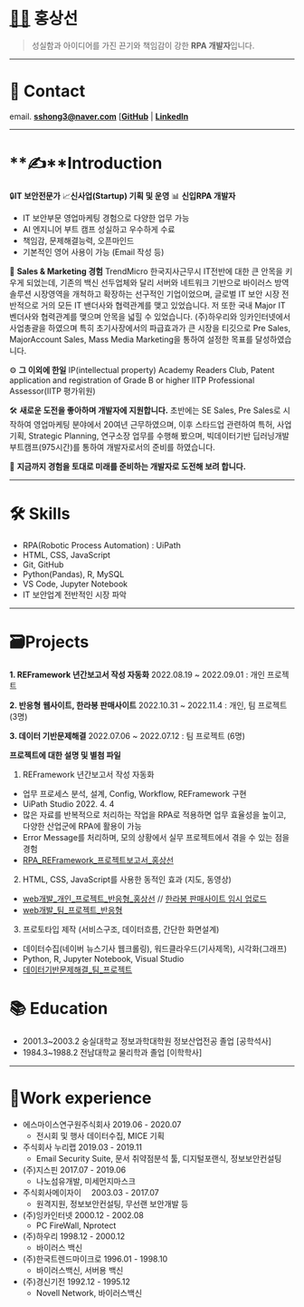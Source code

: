 # [🧑‍💻](https://www.emojiall.com/ko/emoji/🧑‍💻) 홍상선

> 성실함과 아이디어를 가진 끈기와 책임감이 강한 **RPA 개발자**입니다.

------

# 📧 Contact

email. **[sshong3@naver.com](mailto:sshong3@naver.com)**
[**[GitHub](https://github.com/SangsunHong)**   |   **[LinkedIn](https://www.linkedin.com/in/sangsun-hong-26880b251/)**

------

# **✍**Introduction

🔒**IT 보안전문가**  📈**신사업(Startup) 기획 및 운영**  📊 **신입RPA 개발자**

- IT 보안부문 영업마케팅 경험으로 다양한 업무 가능
- AI 엔지니어 부트 캠프 성실하고 우수하게 수료
- 책임감, 문제해결능력, 오픈마인드
- 기본적인 영어 사용이 가능 (Email 작성 등)

🔗 **Sales & Marketing 경험**
TrendMicro 한국지사근무시 IT전반에 대한 큰 안목을 키우게 되었는데, 기존의 백신 선두업체와 달리 서버와 네트워크 기반으로 바이러스 방역솔루션 시장영역을 개척하고 확장하는 선구적인 기업이었으며, 글로벌 IT 보안 시장 전반적으로 거의 모든 IT 밴더사와 협력관계를 맺고 있었습니다. 저 또한 국내 Major IT 벤더사와 협력관계를 맺으며 안목을 넓힐 수 있었습니다. (주)하우리와 잉카인터넷에서 사업총괄을 하였으며 특히 초기사장에서의 파급효과가 큰 시장을 티깃으로  Pre Sales, MajorAccount Sales, Mass Media Marketing을 통하여 설정한 목표를 달성하였습니다.

⚙ **그 이외에 한일** 
IP(intellectual property) Academy Readers Club, Patent application and registration of Grade B or higher
IITP Professional Assessor(IITP 평가위원)

🛠️ **새로운 도전을 좋아하며 개발자에 지원합니다.** 
초반에는  SE Sales, Pre Sales로 시작하여 영업마케팅 분야에서 20여년 근무하였으며, 이후 스타드업 관련하여 특허, 사업기획, Strategic Planning, 연구소장 업무를 수행해 봤으며, 빅데이터기반 딥러닝개발 부트캠프(975시간)를 통하여 개발자로서의 준비를 하였습니다.

🌱 **지금까지 경험을 토대로 미래를 준비하는 개발자로 도전해 보려 합니다.**

------

# 🛠 Skills

- RPA(Robotic Process Automation) : UiPath
- HTML, CSS, JavaScript
- Git, GitHub
- Python(Pandas), R, MySQL
- VS Code, Jupyter Notebook
- IT 보안업계 전반적인 시장 파악

------

# 🗃Projects

**1. REFramework 년간보고서 작성 자동화**
2022.08.19 ~ 2022.09.01 : 개인 프로젝트

**2. 반응형** **웹사이트, 한라봉 판매사이트**
2022.10.31 ~ 2022.11.4 : 개인, 팀 프로젝트 (3명)

**3. 데이터 기반문제해결**
2022.07.06 ~ 2022.07.12 : 팀 프로젝트 (6명)

**프로젝트에 대한 설명 및 별첨 파일**

1) REFramework 년간보고서 작성 자동화

- 업무 프로세스 분석, 설계, Config, Workflow, REFramework 구현
- UiPath Studio 2022. 4. 4
- 많은 자료를 반복적으로 처리하는 작업을 RPA로 적용하면 업무 효율성을 높이고, 다양한 산업군에 RPA에 활용이 가능
- Error Message를 처리하며, 모의 상황에서 실무 프로젝트에서 겪을 수 있는 점을 경험
 - [RPA_REFramework_프로젝트보고서_홍상선](https://github.com/SangsunHong/SangsunHong/blob/main/Portfolio/%EB%B3%84%EC%B2%A81-RPA_REFramework_%ED%94%84%EB%A1%9C%EC%A0%9D%ED%8A%B8%EB%B3%B4%EA%B3%A0%EC%84%9C_%ED%99%8D%EC%83%81%EC%84%A0.pdf)



2) HTML, CSS, JavaScript를 사용한 동적인 효과 (지도, 동영상)

- [web개발_개인_프로젝트_반응형_홍상선](https://github.com/SangsunHong/SangsunHong/blob/main/Portfolio/%EB%B3%84%EC%B2%A82-web%EA%B0%9C%EB%B0%9C_%EA%B0%9C%EC%9D%B8_%ED%94%84%EB%A1%9C%EC%A0%9D%ED%8A%B8_%EB%B0%98%EC%9D%91%ED%98%95_%ED%99%8D%EC%83%81%EC%84%A0.pdf) // [한라봉 판매사이트 임시 업로드](http://mysshong.dothome.co.kr/)
- [web개발_팀_프로젝트_반응형](https://github.com/SangsunHong/SangsunHong/blob/main/Portfolio/%EB%B3%84%EC%B2%A83-web%EA%B0%9C%EB%B0%9C_%ED%8C%80_%ED%94%84%EB%A1%9C%EC%A0%9D%ED%8A%B8_%EB%B0%98%EC%9D%91%ED%98%95.pdf)



3) 프로토타입 제작 (서비스구조, 데이터흐름, 간단한 화면설계)

- 데이터수집(네이버 뉴스기사 웹크롤링), 워드클라우드(기사제목), 시각화(그래프)
- Python, R, Jupyter Notebook, Visual Studio
- [데이터기반문제해결_팀_프로젝트](https://github.com/SangsunHong/SangsunHong/blob/main/Portfolio/%EB%B3%84%EC%B2%A84-%EB%8D%B0%EC%9D%B4%ED%84%B0%EA%B8%B0%EB%B0%98%EB%AC%B8%EC%A0%9C%ED%95%B4%EA%B2%B0_%ED%8C%80_%ED%94%84%EB%A1%9C%EC%A0%9D%ED%8A%B8.pdf)



# 📚 Education

- 2001.3~2003.2 숭실대학교 정보과학대학원 정보산업전공 졸업 [공학석사]
- 1984.3~1988.2 전남대학교 물리학과 졸업 [이학학사]

------

# 💼Work experience

- 에스마이스연구원주식회사 2019.06 - 2020.07
  - 전시회 및 행사 데이터수집, MICE 기획
- 주식회사 누리랩 2019.03 - 2019.11
  - Email Security Suite, 문서 취약점분석 툴, 디지털포랜식, 정보보안컨설팅
- (주)지스핀 2017.07 - 2019.06
  - 나노섬유개발, 미세먼지마스크
- 주식회사메이자이　 2003.03 - 2017.07
  - 원격지원, 정보보안컨설팅, 무선랜 보안개발 등
- (주)잉카인터넷 2000.12 - 2002.08
  - PC FireWall, Nprotect
- (주)하우리 1998.12 - 2000.12
  - 바이러스 백신
- (주)한국트렌드마이크로 1996.01 - 1998.10
  - 바이러스백신, 서버용 백신
- (주)경신기전 1992.12 - 1995.12
  - Novell Network, 바이러스백신